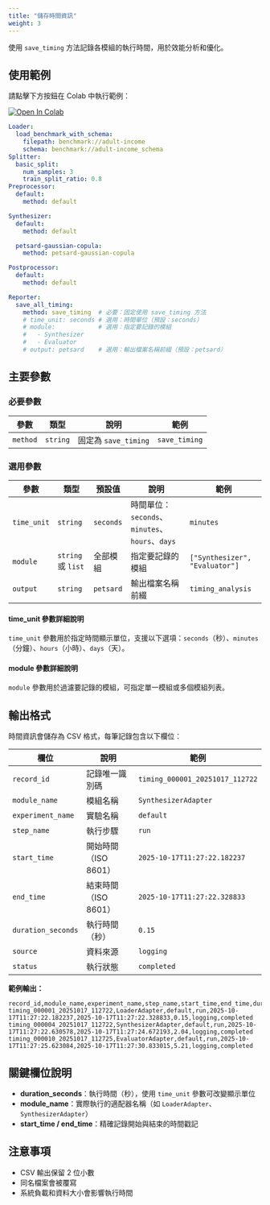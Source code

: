 ```yaml
---
title: "儲存時間資訊"
weight: 3
---
```


使用 `save_timing` 方法記錄各模組的執行時間，用於效能分析和優化。

## 使用範例

請點擊下方按鈕在 Colab 中執行範例：

[![Open In Colab](https://colab.research.google.com/assets/colab-badge.svg)](https://colab.research.google.com/github/nics-tw/petsard/blob/main/demo/petsard-yaml/reporter-yaml/reporter_save-timing.ipynb)

```yaml
Loader:
  load_benchmark_with_schema:
    filepath: benchmark://adult-income
    schema: benchmark://adult-income_schema
Splitter:
  basic_split:
    num_samples: 3
    train_split_ratio: 0.8
Preprocessor:
  default:
    method: default

Synthesizer:
  default:
    method: default

  petsard-gaussian-copula:
    method: petsard-gaussian-copula

Postprocessor:
  default:
    method: default

Reporter:
  save_all_timing:
    method: save_timing  # 必要：固定使用 save_timing 方法
    # time_unit: seconds # 選用：時間單位（預設：seconds）
    # module:            # 選用：指定要記錄的模組
    #   - Synthesizer
    #   - Evaluator
    # output: petsard    # 選用：輸出檔案名稱前綴（預設：petsard）
```

## 主要參數

### 必要參數

| 參數 | 類型 | 說明 | 範例 |
|------|------|------|------|
| `method` | `string` | 固定為 `save_timing` | `save_timing` |

### 選用參數

| 參數 | 類型 | 預設值 | 說明 | 範例 |
|------|------|--------|------|------|
| `time_unit` | `string` | `seconds` | 時間單位：`seconds`、`minutes`、`hours`、`days` | `minutes` |
| `module` | `string` 或 `list` | 全部模組 | 指定要記錄的模組 | `["Synthesizer", "Evaluator"]` |
| `output` | `string` | `petsard` | 輸出檔案名稱前綴 | `timing_analysis` |

#### time_unit 參數詳細說明

`time_unit` 參數用於指定時間顯示單位，支援以下選項：`seconds`（秒）、`minutes`（分鐘）、`hours`（小時）、`days`（天）。

#### module 參數詳細說明

`module` 參數用於過濾要記錄的模組，可指定單一模組或多個模組列表。

## 輸出格式

時間資訊會儲存為 CSV 格式，每筆記錄包含以下欄位：

| 欄位 | 說明 | 範例 |
|------|------|------|
| `record_id` | 記錄唯一識別碼 | `timing_000001_20251017_112722` |
| `module_name` | 模組名稱 | `SynthesizerAdapter` |
| `experiment_name` | 實驗名稱 | `default` |
| `step_name` | 執行步驟 | `run` |
| `start_time` | 開始時間（ISO 8601） | `2025-10-17T11:27:22.182237` |
| `end_time` | 結束時間（ISO 8601） | `2025-10-17T11:27:22.328833` |
| `duration_seconds` | 執行時間（秒） | `0.15` |
| `source` | 資料來源 | `logging` |
| `status` | 執行狀態 | `completed` |

**範例輸出：**
```csv
record_id,module_name,experiment_name,step_name,start_time,end_time,duration_seconds,source,status
timing_000001_20251017_112722,LoaderAdapter,default,run,2025-10-17T11:27:22.182237,2025-10-17T11:27:22.328833,0.15,logging,completed
timing_000004_20251017_112722,SynthesizerAdapter,default,run,2025-10-17T11:27:22.630578,2025-10-17T11:27:24.672193,2.04,logging,completed
timing_000010_20251017_112725,EvaluatorAdapter,default,run,2025-10-17T11:27:25.623084,2025-10-17T11:27:30.833015,5.21,logging,completed
```

## 關鍵欄位說明

- **duration_seconds**：執行時間（秒），使用 `time_unit` 參數可改變顯示單位
- **module_name**：實際執行的適配器名稱（如 `LoaderAdapter`、`SynthesizerAdapter`）
- **start_time / end_time**：精確記錄開始與結束的時間戳記

## 注意事項

- CSV 輸出保留 2 位小數
- 同名檔案會被覆寫
- 系統負載和資料大小會影響執行時間